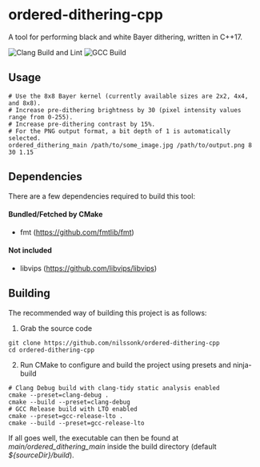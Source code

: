 # ordered-dithering-cpp

A tool for performing black and white Bayer dithering, written in C++17.

![Clang Build and Lint](https://github.com/nilssonk/vulkan-cpp/actions/workflows/clang-build.yml/badge.svg)
![GCC Build](https://github.com/nilssonk/vulkan-cpp/actions/workflows/gcc-build.yml/badge.svg)

## Usage

```
# Use the 8x8 Bayer kernel (currently available sizes are 2x2, 4x4, and 8x8).
# Increase pre-dithering brightness by 30 (pixel intensity values range from 0-255).
# Increase pre-dithering contrast by 15%.
# For the PNG output format, a bit depth of 1 is automatically selected.
ordered_dithering_main /path/to/some_image.jpg /path/to/output.png 8 30 1.15
```

## Dependencies

There are a few dependencies required to build this tool:

#### Bundled/Fetched by CMake

-   fmt (https://github.com/fmtlib/fmt)

#### Not included

-   libvips (https://github.com/libvips/libvips)

## Building

The recommended way of building this project is as follows:

1. Grab the source code

```
git clone https://github.com/nilssonk/ordered-dithering-cpp
cd ordered-dithering-cpp
```

2. Run CMake to configure and build the project using presets and ninja-build

```
# Clang Debug build with clang-tidy static analysis enabled
cmake --preset=clang-debug .
cmake --build --preset=clang-debug
# GCC Release build with LTO enabled
cmake --preset=gcc-release-lto .
cmake --build --preset=gcc-release-lto
```

If all goes well, the executable can then be found at _main/ordered_dithering_main_ inside the build directory (default _${sourceDir}/build_).
